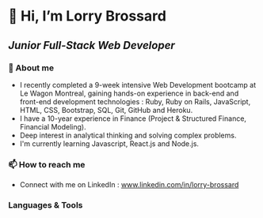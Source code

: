 # 👋 Hi, I’m Lorry Brossard
## _Junior Full-Stack Web Developer_

### 🌱 About me
- I recently completed a 9-week intensive Web Development bootcamp at Le Wagon Montreal, gaining hands-on experience in back-end and front-end development technologies : Ruby, Ruby on Rails, JavaScript, HTML, CSS, Bootstrap, SQL, Git, GitHub and Heroku.
- I have a 10-year experience in Finance (Project & Structured Finance, Financial Modeling).
- Deep interest in analytical thinking and solving complex problems. 
- I'm currently learning Javascript, React.js and Node.js.

### 📫 How to reach me
- Connect with me on LinkedIn : www.linkedin.com/in/lorry-brossard

### Languages & Tools

<!---
Lorry-b/Lorry-b is a ✨ special ✨ repository because its `README.md` (this file) appears on your GitHub profile.
You can click the Preview link to take a look at your changes.
--->

